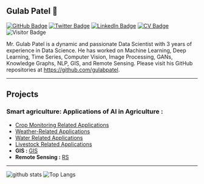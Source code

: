 ## Gulab Patel 👋

[![GitHub Badge](https://img.shields.io/github/followers/gulabpatel?style=social)](https://github.com/gulabpatel?tab=followers)
[![Twitter Badge](https://img.shields.io/twitter/follow/gulabsinghiitg?style=social)](https://twitter.com/gulabsinghiitg)
[![LinkedIn Badge](https://img.shields.io/badge/My-LinkedIn-blue)](https://www.linkedin.com/in/gulabpatel1996)
[![CV Badge](https://img.shields.io/badge/My-CV-critical)](https://drive.google.com/file/d/1Gyrr9nkI3xnBbjqOHrevumhLhCxKYRan/view?usp=sharing)
![Visitor Badge](https://visitor-badge.laobi.icu/badge?page_id=gulabpatel.gulabpatel)
<!-- [![Google Scholar Badge](https://img.shields.io/badge/Google-Scholar-lightgrey)](https://scholar.google.com/citations?user=vmml4_0AAAAJ&hl=en) -->
<!-- [![UTK Badge](https://img.shields.io/badge/UTK-Faculty-orange)](https://faculty.utk.edu/Qiusheng.Wu) -->
<!-- [![YouTube Badge](https://img.shields.io/badge/My-YouTube-red)](https://www.youtube.com/channel/UCnyWxz_EWkNI2yhvuuQ-n6w) -->
<!-- [![Donate Badge](https://img.shields.io/badge/Donate-Buy%20me%20a%20coffee-yellowgreen.svg)](https://www.buymeacoffee.com/giswqs) -->

Mr. Gulab Patel is a dynamic and passionate Data Scientist with 3 years of experience in Data Science.
He has worked on Machine Learning, Deep Learning, Time Series, Computer Vision,
Image Processing, GANs, Knowledge Graphs, NLP, GIS, and Remote Sensing. Please visit his GitHub repositories at <https://github.com/gulabpatel>.

---

## Projects
### **Smart agriculture: Applications of AI in Agriculture :**
- [Crop Monitoring Related Applications](https://github.com/gulabpatel/AIAg/tree/main/SmartAG/AugmentedStartupCourse/01_Disease_Det_app)
- [Weather-Related Applications](https://github.com/gulabpatel/AIAg/tree/main/SmartAG/AugmentedStartupCourse/07_Weather_Pred_app)
- [Water Related Applications](https://github.com/gulabpatel/AIAg/tree/main/SmartAG/AugmentedStartupCourse/10_WaterQualityAnalysis_app)
- [Livestock Related Applications](https://github.com/gulabpatel/AIAg/tree/main/SmartAG/AugmentedStartupCourse/13_LiveStockCounting_app)
- **GIS :** [GIS](https://github.com/gulabpatel/AIAg/tree/main/GIS)
- **Remote Sensing :** [RS](https://github.com/gulabpatel/AIAg/tree/main/RS)


---

![github stats](https://github-readme-stats-sigma-five.vercel.app/api?username=gulabpatel&show_icons=true)
![Top Langs](https://github-readme-stats-sigma-five.vercel.app/api/top-langs/?username=gulabpatel&langs_count=3&hide=javascript,go,html,css,tex)
